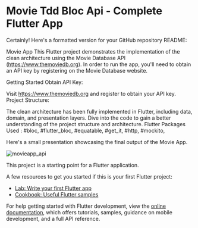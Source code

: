 # Movie Tdd Bloc Api - Complete Flutter App


Certainly! Here's a formatted version for your GitHub repository README:

Movie App
This Flutter project demonstrates the implementation of the clean architecture using the Movie Database API (https://www.themoviedb.org). In order to run the app, you'll need to obtain an API key by registering on the Movie Database website.

Getting Started
Obtain API Key:

Visit https://www.themoviedb.org and register to obtain your API key.
Project Structure:

The clean architecture has been fully implemented in Flutter, including data, domain, and presentation layers.
Dive into the code to gain a better understanding of the project structure and architecture.
Flutter Packages Used :
#bloc,
#flutter_bloc,
#equatable,
#get_it,
#http,
#mockito,

Here's a small presentation showcasing the final output of the Movie App.

 ![movieapp_api](https://github.com/Kushal-Hemanth-Y/Flutter-CleanArch-Bloc-Api-MovieApp/assets/110974526/c85e268d-02dc-47e9-8c35-b43093950341)




This project is a starting point for a Flutter application.

A few resources to get you started if this is your first Flutter project:

- [Lab: Write your first Flutter app](https://docs.flutter.dev/get-started/codelab)
- [Cookbook: Useful Flutter samples](https://docs.flutter.dev/cookbook)

For help getting started with Flutter development, view the
[online documentation](https://docs.flutter.dev/), which offers tutorials,
samples, guidance on mobile development, and a full API reference.
